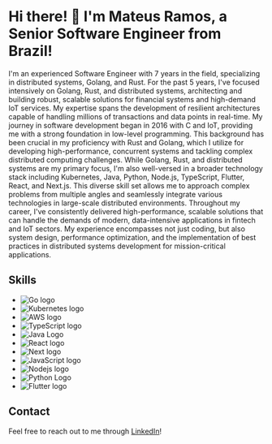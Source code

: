 # Hi there! 👋 I'm Mateus Ramos, a Senior Software Engineer from Brazil!

I'm an experienced Software Engineer with 7 years in the field, specializing in distributed systems, Golang, and Rust. For the past 5 years, I've focused intensively on Golang, Rust, and distributed systems, architecting and building robust, scalable solutions for financial systems and high-demand IoT services. My expertise spans the development of resilient architectures capable of handling millions of transactions and data points in real-time.
My journey in software development began in 2016 with C and IoT, providing me with a strong foundation in low-level programming. This background has been crucial in my proficiency with Rust and Golang, which I utilize for developing high-performance, concurrent systems and tackling complex distributed computing challenges.
While Golang, Rust, and distributed systems are my primary focus, I'm also well-versed in a broader technology stack including Kubernetes, Java, Python, Node.js, TypeScript, Flutter, React, and Next.js. This diverse skill set allows me to approach complex problems from multiple angles and seamlessly integrate various technologies in large-scale distributed environments.
Throughout my career, I've consistently delivered high-performance, scalable solutions that can handle the demands of modern, data-intensive applications in fintech and IoT sectors. My experience encompasses not just coding, but also system design, performance optimization, and the implementation of best practices in distributed systems development for mission-critical applications.


## Skills

- ![Go logo](https://img.shields.io/badge/Go-00ADD8?style=for-the-badge&logo=go&logoColor=white)
- ![Kubernetes logo](https://img.shields.io/badge/kubernetes-%23326ce5.svg?style=for-the-badge&logo=kubernetes&logoColor=white)
- ![AWS logo](https://img.shields.io/badge/Amazon_AWS-232F3E?style=for-the-badge&logo=amazon-aws&logoColor=white)
- ![TypeScript logo](https://img.shields.io/badge/TypeScript-007ACC?style=for-the-badge&logo=typescript&logoColor=white)
- ![Java Logo](https://img.shields.io/badge/Java-ED8B00?style=for-the-badge&logo=java&logoColor=white)
- ![React logo](https://img.shields.io/badge/React-20232A?style=for-the-badge&logo=react&logoColor=61DAFB)
- ![Next logo](https://img.shields.io/badge/Next.js-000?logo=nextdotjs&logoColor=fff&style=for-the-badge)
- ![JavaScript logo](https://img.shields.io/badge/JavaScript-F7DF1E?style=for-the-badge&logo=javascript&logoColor=black)
- ![Nodejs logo](https://img.shields.io/badge/Node.js-43853D?style=for-the-badge&logo=node.js&logoColor=white)
- ![Python Logo](https://img.shields.io/badge/Python-3776AB?style=for-the-badge&logo=python&logoColor=white)
- ![Flutter logo](https://img.shields.io/badge/Flutter-02569B?style=for-the-badge&logo=flutter&logoColor=white)


## Contact
Feel free to reach out to me through [LinkedIn](https://www.linkedin.com/in/devmateusramos)!
